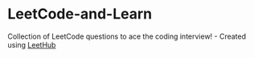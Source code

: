 # LeetCode-and-Learn
Collection of LeetCode questions to ace the coding interview! - Created using [LeetHub](https://github.com/QasimWani/LeetHub)
